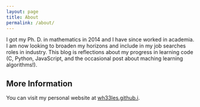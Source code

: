 ```yaml
---
layout: page
title: About
permalink: /about/
---
```

I got my Ph. D. in mathematics in 2014 and I have since worked in academia.  I am now looking to broaden my horizons and include in my job searches roles in industry.  This blog is reflections about my progress in learning code (C, Python, JavaScript, and the occasional post about maching learning algorithms!).
 
## More Information

You can visit my personal website at <a href="https://wh33les.github.io/" target="_blank">wh33les.github.i</a>.

<!-- ### Contact me

[email@domain.com](mailto:email@domain.com) 
-->
